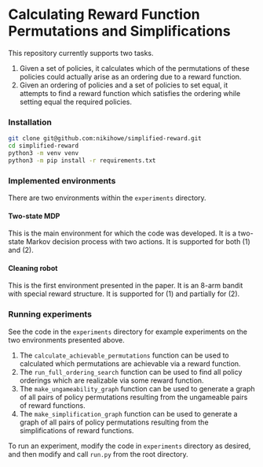 # Calculating Reward Function Permutations and Simplifications

This repository currently supports two tasks.

1) Given a set of policies, it calculates which of the permutations of these policies could actually arise as an ordering due to a reward function.
2) Given an ordering of policies and a set of policies to set equal, it attempts to find a reward function which satisfies the ordering while setting equal the required policies.

### Installation

```bash
git clone git@github.com:nikihowe/simplified-reward.git
cd simplified-reward
python3 -m venv venv
python3 -m pip install -r requirements.txt
```

### Implemented environments

There are two environments within the `experiments` directory.

#### Two-state MDP
This is the main environment for which the code was developed. It is a two-state Markov decision process with two actions. It is supported for both (1) and (2).

#### Cleaning robot
This is the first environment presented in the paper. It is an 8-arm bandit with special reward structure. It is supported for (1) and partially for (2).

### Running experiments

See the code in the `experiments` directory for example experiments on the two environments presented above.

1) The `calculate_achievable_permutations` function can be used to calculated which permutations are achievable via a reward function. 
2) The `run_full_ordering_search` function can be used to find all policy orderings which are realizable via some reward function.
3) The `make_ungameability_graph` function can be used to generate a graph of all pairs of policy permutations resulting from the ungameable pairs of reward functions.
3) The `make_simplification_graph` function can be used to generate a graph of all pairs of policy permutations resulting from the simplifications of reward functions.

To run an experiment, modify the code in `experiments` directory as desired, and then modify and call `run.py` from the root directory.